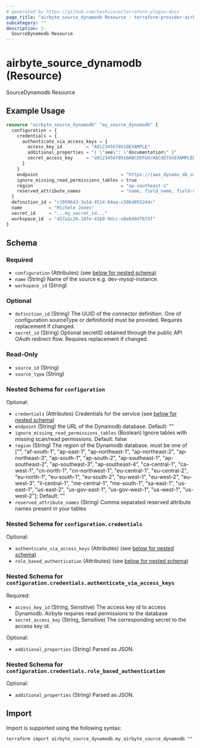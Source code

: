 ```yaml
---
# generated by https://github.com/hashicorp/terraform-plugin-docs
page_title: "airbyte_source_dynamodb Resource - terraform-provider-airbyte"
subcategory: ""
description: |-
  SourceDynamodb Resource
---
```


# airbyte_source_dynamodb (Resource)

SourceDynamodb Resource

## Example Usage

```terraform
resource "airbyte_source_dynamodb" "my_source_dynamodb" {
  configuration = {
    credentials = {
      authenticate_via_access_keys = {
        access_key_id         = "A012345678910EXAMPLE"
        additional_properties = "{ \"see\": \"documentation\" }"
        secret_access_key     = "a012345678910ABCDEFGH/AbCdEfGhEXAMPLEKEY"
      }
    }
    endpoint                               = "https://{aws_dynamo_db_url}.com"
    ignore_missing_read_permissions_tables = true
    region                                 = "ap-southeast-1"
    reserved_attribute_names               = "name, field_name, field-name"
  }
  definition_id = "c1959643-3e1d-4514-84aa-c586d055244c"
  name          = "Michele Jones"
  secret_id     = "...my_secret_id..."
  workspace_id  = "457a2c26-18fe-41b9-9dcc-e8e649d7675f"
}
```

<!-- schema generated by tfplugindocs -->
## Schema

### Required

- `configuration` (Attributes) (see [below for nested schema](#nestedatt--configuration))
- `name` (String) Name of the source e.g. dev-mysql-instance.
- `workspace_id` (String)

### Optional

- `definition_id` (String) The UUID of the connector definition. One of configuration.sourceType or definitionId must be provided. Requires replacement if changed.
- `secret_id` (String) Optional secretID obtained through the public API OAuth redirect flow. Requires replacement if changed.

### Read-Only

- `source_id` (String)
- `source_type` (String)

<a id="nestedatt--configuration"></a>
### Nested Schema for `configuration`

Optional:

- `credentials` (Attributes) Credentials for the service (see [below for nested schema](#nestedatt--configuration--credentials))
- `endpoint` (String) the URL of the Dynamodb database. Default: ""
- `ignore_missing_read_permissions_tables` (Boolean) Ignore tables with missing scan/read permissions. Default: false
- `region` (String) The region of the Dynamodb database. must be one of ["", "af-south-1", "ap-east-1", "ap-northeast-1", "ap-northeast-2", "ap-northeast-3", "ap-south-1", "ap-south-2", "ap-southeast-1", "ap-southeast-2", "ap-southeast-3", "ap-southeast-4", "ca-central-1", "ca-west-1", "cn-north-1", "cn-northwest-1", "eu-central-1", "eu-central-2", "eu-north-1", "eu-south-1", "eu-south-2", "eu-west-1", "eu-west-2", "eu-west-3", "il-central-1", "me-central-1", "me-south-1", "sa-east-1", "us-east-1", "us-east-2", "us-gov-east-1", "us-gov-west-1", "us-west-1", "us-west-2"]; Default: ""
- `reserved_attribute_names` (String) Comma separated reserved attribute names present in your tables

<a id="nestedatt--configuration--credentials"></a>
### Nested Schema for `configuration.credentials`

Optional:

- `authenticate_via_access_keys` (Attributes) (see [below for nested schema](#nestedatt--configuration--credentials--authenticate_via_access_keys))
- `role_based_authentication` (Attributes) (see [below for nested schema](#nestedatt--configuration--credentials--role_based_authentication))

<a id="nestedatt--configuration--credentials--authenticate_via_access_keys"></a>
### Nested Schema for `configuration.credentials.authenticate_via_access_keys`

Required:

- `access_key_id` (String, Sensitive) The access key id to access Dynamodb. Airbyte requires read permissions to the database
- `secret_access_key` (String, Sensitive) The corresponding secret to the access key id.

Optional:

- `additional_properties` (String) Parsed as JSON.


<a id="nestedatt--configuration--credentials--role_based_authentication"></a>
### Nested Schema for `configuration.credentials.role_based_authentication`

Optional:

- `additional_properties` (String) Parsed as JSON.

## Import

Import is supported using the following syntax:

```shell
terraform import airbyte_source_dynamodb.my_airbyte_source_dynamodb ""
```
